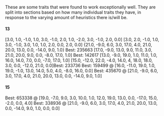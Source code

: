 These are some traits that were found to work exceptionally well. They are split into sections based on how many individual
traits they have, in response to the varying amount of heuristics there is/will be.

#### 13 ####
[3.0, 1.0, -1.0, 1.0, 3.0, -1.0, 2.0, 1.0, -2.0, 3.0, -1.0, 2.0, 0.0]
[3.0, 2.0, -1.0, 1.0, 3.0, -1.0, 3.0, 1.0, 1.0, 2.0, 0.0, 2.0, 0.0]
{21.0, -9.0, 6.0, 3.0, 17.0, 4.0, 21.0, 20.0, 13.0, 0.0, -14.0, 9.0, 1.0} Best: 235663
[17.0, -9.0, 13.0, 9.0, 11.0, 3.0, 21.0, 20.0, 9.0, 0.0, -8.0, 17.0, 1.0] Best: 142617
[13.0, -9.0, 19.0, 1.0, 11.0, 1.0, 16.0, 14.0, 7.0, 0.0, -7.0, 17.0, 1.0]
[15.0, -12.0, 22.0, -4.0, 14.0, 4, 18.0, 18.0, 3.0, 0.0, -12.0, 21.0, 0.0]Best:  233736
Best: 159499 @ [16.0, -11.0, 19.0, 1.0, 19.0, -1.0, 13.0, 14.0, 5.0, 4.0, -8.0, 16.0, 0.0]
Best: 435670 @ [21.0, -9.0, 6.0, 3.0, 17.0, 4.0, 21.0, 20.0, 13.0, 0.0, -14.0, 9.0, 1.0]
#### 15 ####
Best: 653338 @ [19.0, -7.0, 9.0, 3.0, 10.0, 1.0, 12.0, 19.0, 13.0, 0.0, -17.0, 15.0, -2.0, 0.0, 4.0]
Best: 338936 @ [21.0, -9.0, 6.0, 3.0, 17.0, 4.0, 21.0, 20.0, 13.0, 0.0, -14.0, 9.0, 1.0, 0.0, 0.0]
